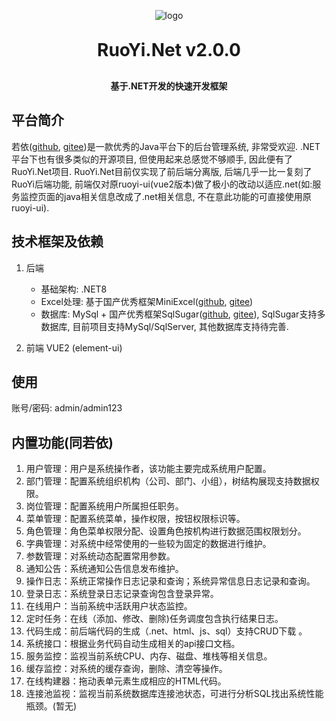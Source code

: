 <p align="center">
	<img alt="logo" src="https://oscimg.oschina.net/oscnet/up-dd77653d7c9f197dd9d93684f3c8dcfbab6.png">
</p>
<h1 align="center" style="margin: 30px 0 30px; font-weight: bold;">RuoYi.Net v2.0.0</h1>
<h4 align="center">基于.NET开发的快速开发框架</h4>

## 平台简介
若依(<a href="https://github.com/yangzongzhuan/RuoYi" target="_blank">github</a>, <a href="https://gitee.com/y_project/RuoYi" target="_blank">gitee</a>)是一款优秀的Java平台下的后台管理系统, 非常受欢迎. .NET平台下也有很多类似的开源项目, 但使用起来总感觉不够顺手, 因此便有了RuoYi.Net项目. RuoYi.Net目前仅实现了前后端分离版, 后端几乎一比一复刻了RuoYi后端功能, 前端仅对原ruoyi-ui(vue2版本)做了极小的改动以适应.net(如:服务监控页面的java相关信息改成了.net相关信息, 不在意此功能的可直接使用原ruoyi-ui).
	
## 技术框架及依赖
1. 后端		
   - 基础架构: .NET8
   - Excel处理: 基于国产优秀框架MiniExcel(<a href="https://github.com/mini-software/MiniExcel" target="_blank">github</a>, <a href="https://gitee.com/dotnetchina/MiniExcel" target="_blank">gitee</a>)
   - 数据库: MySql + 国产优秀框架SqlSugar(<a href="https://github.com/DotNetNext/SqlSugar" target="_blank">github</a>, <a href="https://gitee.com/dotnetchina/SqlSugar" target="_blank">gitee</a>), SqlSugar支持多数据库, 目前项目支持MySql/SqlServer, 其他数据库支持待完善.
   
2. 前端 
   VUE2 (element-ui)

## 使用
账号/密码: admin/admin123

## 内置功能(同若依)

1.  用户管理：用户是系统操作者，该功能主要完成系统用户配置。
2.  部门管理：配置系统组织机构（公司、部门、小组），树结构展现支持数据权限。
3.  岗位管理：配置系统用户所属担任职务。
4.  菜单管理：配置系统菜单，操作权限，按钮权限标识等。
5.  角色管理：角色菜单权限分配、设置角色按机构进行数据范围权限划分。
6.  字典管理：对系统中经常使用的一些较为固定的数据进行维护。
7.  参数管理：对系统动态配置常用参数。
8.  通知公告：系统通知公告信息发布维护。
9.  操作日志：系统正常操作日志记录和查询；系统异常信息日志记录和查询。
10. 登录日志：系统登录日志记录查询包含登录异常。
11. 在线用户：当前系统中活跃用户状态监控。
12. 定时任务：在线（添加、修改、删除)任务调度包含执行结果日志。
13. 代码生成：前后端代码的生成（.net、html、js、sql）支持CRUD下载 。
14. 系统接口：根据业务代码自动生成相关的api接口文档。
15. 服务监控：监视当前系统CPU、内存、磁盘、堆栈等相关信息。
16. 缓存监控：对系统的缓存查询，删除、清空等操作。
17. 在线构建器：拖动表单元素生成相应的HTML代码。
18. 连接池监视：监视当前系统数据库连接池状态，可进行分析SQL找出系统性能瓶颈。(暂无)

